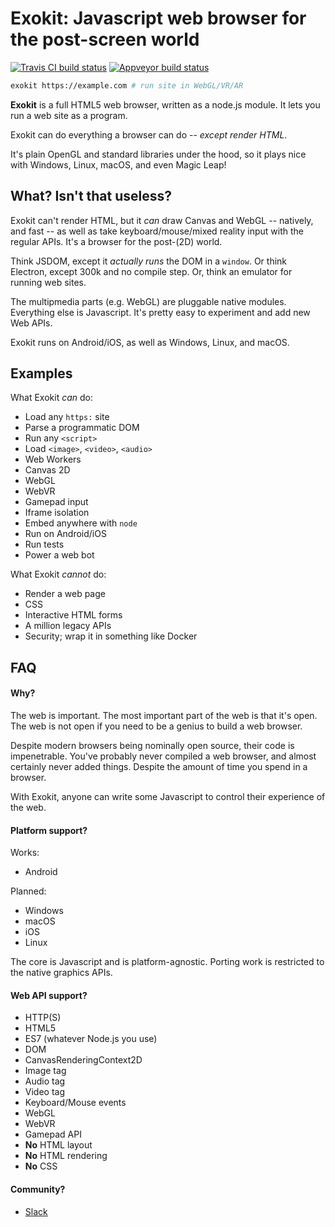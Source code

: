 # Exokit: Javascript web browser for the post-screen world

[![Travis CI build status](https://travis-ci.org/modulesio/exokit-windows.svg?branch=master)](https://travis-ci.org/modulesio/exokit-windows)
[![Appveyor build status](https://ci.appveyor.com/api/projects/status/32r7s2skrgm9ubva?svg=true)](https://ci.appveyor.com/project/modulesio/exokit-windows)

```sh
exokit https://example.com # run site in WebGL/VR/AR
```

**Exokit** is a full HTML5 web browser, written as a node.js module. It lets you run a web site as a program.

Exokit can do everything a browser can do -- _except render HTML_.

It's plain OpenGL and standard libraries under the hood, so it plays nice with Windows, Linux, macOS, and even Magic Leap!

## What? Isn't that useless?

Exokit can't render HTML, but it _can_ draw Canvas and WebGL -- natively, and fast -- as well as take keyboard/mouse/mixed reality input with the regular APIs. It's a browser for the post-(2D) world.

Think JSDOM, except it _actually runs_ the DOM in a `window`. Or think Electron, except 300k and no compile step. Or, think an emulator for running web sites.

The multipmedia parts (e.g. WebGL) are pluggable native modules. Everything else is Javascript. It's pretty easy to experiment and add new Web APIs.

Exokit runs on Android/iOS, as well as Windows, Linux, and macOS.

## Examples

What Exokit *can* do:

- Load any `https:` site
- Parse a programmatic DOM
- Run any `<script>`
- Load `<image>`, `<video>`, `<audio>`
- Web Workers
- Canvas 2D
- WebGL
- WebVR
- Gamepad input
- Iframe isolation
- Embed anywhere with `node`
- Run on Android/iOS
- Run tests
- Power a web bot

What Exokit *cannot* do:

- Render a web page
- CSS
- Interactive HTML forms
- A million legacy APIs
- Security; wrap it in something like Docker

## FAQ

#### Why?

The web is important. The most important part of the web is that it's open. The web is not open if you need to be a genius to build a web browser.

Despite modern browsers being nominally open source, their code is impenetrable. You've probably never compiled a web browser, and almost certainly never added things. Despite the amount of time you spend in a browser.

With Exokit, anyone can write some Javascript to control their experience of the web.

#### Platform support?

Works:

- Android

Planned:

- Windows
- macOS
- iOS
- Linux

The core is Javascript and is platform-agnostic. Porting work is restricted to the native graphics APIs.

#### Web API support?

- HTTP(S)
- HTML5
- ES7 (whatever Node.js you use)
- DOM
- CanvasRenderingContext2D
- Image tag
- Audio tag
- Video tag
- Keyboard/Mouse events
- WebGL
- WebVR
- Gamepad API
- **No** HTML layout
- **No** HTML rendering
- **No** CSS

#### Community?

- [Slack](https://communityinviter.com/apps/exokit/exokit)
